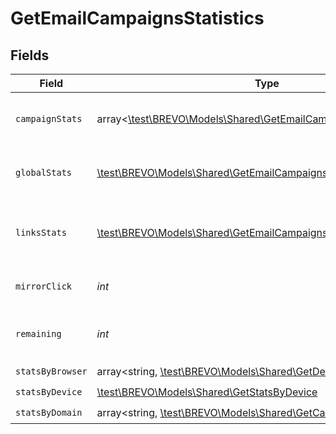 # GetEmailCampaignsStatistics


## Fields

| Field                                                                                                                    | Type                                                                                                                     | Required                                                                                                                 | Description                                                                                                              | Example                                                                                                                  |
| ------------------------------------------------------------------------------------------------------------------------ | ------------------------------------------------------------------------------------------------------------------------ | ------------------------------------------------------------------------------------------------------------------------ | ------------------------------------------------------------------------------------------------------------------------ | ------------------------------------------------------------------------------------------------------------------------ |
| `campaignStats`                                                                                                          | array<[\test\BREVO\Models\Shared\GetEmailCampaignsCampaignStats](../../Models/Shared/GetEmailCampaignsCampaignStats.md)> | :heavy_check_mark:                                                                                                       | List-wise statistics of the campaign.                                                                                    |                                                                                                                          |
| `globalStats`                                                                                                            | [\test\BREVO\Models\Shared\GetEmailCampaignsGlobalStats](../../Models/Shared/GetEmailCampaignsGlobalStats.md)            | :heavy_check_mark:                                                                                                       | Overall statistics of the campaign                                                                                       |                                                                                                                          |
| `linksStats`                                                                                                             | [\test\BREVO\Models\Shared\GetEmailCampaignsLinksStats](../../Models/Shared/GetEmailCampaignsLinksStats.md)              | :heavy_check_mark:                                                                                                       | Statistics about the number of clicks for the links                                                                      | {"example.abc.com":7,"example.domain.com":10}                                                                            |
| `mirrorClick`                                                                                                            | *int*                                                                                                                    | :heavy_check_mark:                                                                                                       | Number of clicks on mirror link                                                                                          | 120                                                                                                                      |
| `remaining`                                                                                                              | *int*                                                                                                                    | :heavy_check_mark:                                                                                                       | Number of remaning emails to send                                                                                        | 1000                                                                                                                     |
| `statsByBrowser`                                                                                                         | array<string, [\test\BREVO\Models\Shared\GetDeviceBrowserStats](../../Models/Shared/GetDeviceBrowserStats.md)>           | :heavy_check_mark:                                                                                                       | N/A                                                                                                                      |                                                                                                                          |
| `statsByDevice`                                                                                                          | [\test\BREVO\Models\Shared\GetStatsByDevice](../../Models/Shared/GetStatsByDevice.md)                                    | :heavy_check_mark:                                                                                                       | N/A                                                                                                                      |                                                                                                                          |
| `statsByDomain`                                                                                                          | array<string, [\test\BREVO\Models\Shared\GetCampaignStats](../../Models/Shared/GetCampaignStats.md)>                     | :heavy_check_mark:                                                                                                       | N/A                                                                                                                      |                                                                                                                          |